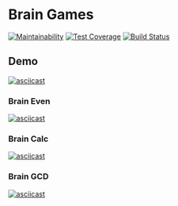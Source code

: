 # Brain Games

[![Maintainability](https://api.codeclimate.com/v1/badges/3d69ca3b0d9729538fca/maintainability)](https://codeclimate.com/github/altvec/python-project-lvl1/maintainability)
[![Test Coverage](https://api.codeclimate.com/v1/badges/3d69ca3b0d9729538fca/test_coverage)](https://codeclimate.com/github/altvec/python-project-lvl1/test_coverage)
[![Build Status](https://travis-ci.org/altvec/python-project-lvl1.svg?branch=master)](https://travis-ci.org/altvec/python-project-lvl1)

## Demo

[![asciicast](https://asciinema.org/a/PjNPjPiCTLdzsWg1VeFFRjWQQ.svg)](https://asciinema.org/a/PjNPjPiCTLdzsWg1VeFFRjWQQ)

### Brain Even

[![asciicast](https://asciinema.org/a/250055.svg)](https://asciinema.org/a/250055)

### Brain Calc

[![asciicast](https://asciinema.org/a/JCKCIQNsB7dL9BAvbZG3NYbFg.svg)](https://asciinema.org/a/JCKCIQNsB7dL9BAvbZG3NYbFg)

### Brain GCD

[![asciicast](https://asciinema.org/a/D9iqw0EfksOlvr3zAaUW1Iu3c.svg)](https://asciinema.org/a/D9iqw0EfksOlvr3zAaUW1Iu3c)
